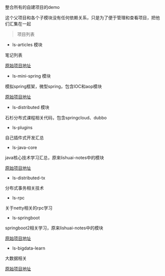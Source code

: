 整合所有的自建项目的demo

这个父项目和各个子模块没有任何依赖关系，只是为了便于管理和查看项目，把他们汇集在一起

> 项目列表

- ls-articles 模块

笔记列表

[原始项目地址](https://github.com/lishuai2016/ls-articles)

- ls-mini-spring 模块

模拟spring框架，微型spring，包含IOC和aop模块

 [原始项目地址](https://github.com/lishuai2016/ls-mini-spring)

- ls-distributed 模块

石杉分布式课程相关代码，包含springcloud、dubbo

- ls-plugins

自己插件式开发汇总

- ls-java-core

java核心技术学习汇总，原来lishuai-notes中的模块

 [原始项目地址](https://github.com/lishuai2016/lishuai-notes)
 
 
 - ls-distributed-tx
 
 分布式事务相关技术
 
 - ls-rpc
 
 关于netty相关的rpc学习
 
 - ls-springboot
 
 springboot2相关学习，原来lishuai-notes中的模块
 
 [原始项目地址](https://github.com/lishuai2016/lishuai-notes)
 
 - ls-bigdata-learn 
 
 大数据相关
 
  [原始项目地址](https://github.com/lishuai2016/ls-bigdata-learn)
 